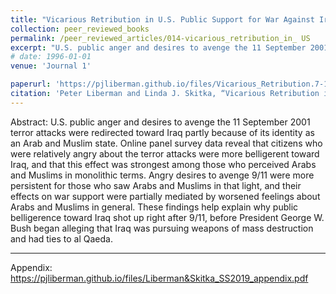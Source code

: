 ```yaml
---
title: "Vicarious Retribution in U.S. Public Support for War Against Iraq"
collection: peer_reviewed_books
permalink: /peer_reviewed_articles/014-vicarious_retribution_in_ US
excerpt: "U.S. public anger and desires to avenge the 11 September 2001 terror attacks were redirected toward Iraq partly because of its identity as an Arab and Muslim state."
# date: 1996-01-01
venue: 'Journal 1'

paperurl: 'https://pjliberman.github.io/files/Vicarious_Retribution.7-18.pdf'
citation: 'Peter Liberman and Linda J. Skitka, “Vicarious Retribution in U.S. Public Support for War Against Iraq,” <i>Security Studies</i>, forthcoming.'
---
```


Abstract: U.S. public anger and desires to avenge the 11 September 2001 terror attacks were redirected toward Iraq partly because of its identity as an Arab and Muslim state. Online panel survey data reveal that citizens who were relatively angry about the terror attacks were more belligerent toward Iraq, and that this effect was strongest among those who perceived Arabs and Muslims in monolithic terms. Angry desires to avenge 9/11 were more persistent for those who saw Arabs and Muslims in that light, and their effects on war support were partially mediated by worsened feelings about Arabs and Muslims in general. These findings help explain why public belligerence toward Iraq shot up right after 9/11, before President George W. Bush began alleging that Iraq was pursuing weapons of mass destruction and had ties to al Qaeda.

---
Appendix: https://pjliberman.github.io/files/Liberman&Skitka_SS2019_appendix.pdf

<!-- Recommended citation: Your Name, You. (2009). "Paper Title Number 1." <i>Journal 1</i>. 1(1). -->
